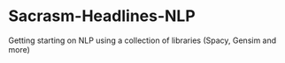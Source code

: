 # Sacrasm-Headlines-NLP
Getting starting on NLP using a collection of libraries (Spacy, Gensim and more)
